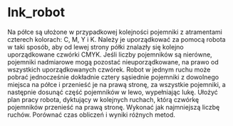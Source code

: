 # Ink_robot

Na półce są ułożone w przypadkowej kolejności pojemniki z atramentami  czterech kolorach: C, M, Y i K. 
Należy je uporządkować za pomocą robota w taki sposób, aby od lewej strony półki znalazły się kolejno uporządkowane czwórki CMYK.
Jeśli liczby pojemników są nierówne, pojemniki nadmiarowe mogą pozostać nieuporządkowane, na prawo od wszystkich uporządkowanych czwórek. 
Robot w jednym ruchu może pobrać jednocześnie dokładnie cztery sąsiednie pojemniki z dowolnego miejsca na półce i przenieść je na prawą stronę,
za wszystkie pojemniki, a następnie dosunąć część pojemników w lewo, wypełniając lukę. 
Ułożyć plan pracy robota, dyktujący w kolejnych ruchach, którą czwórkę pojemników przenieść na prawą stronę. 
Wykonać jak najmniejszą liczbę ruchów. 
Porównać czas obliczeń i wyniki różnych metod.
